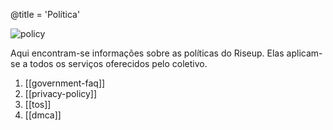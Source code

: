 @title = 'Política'

![policy](/about-us/policy/page15-1005-full_medium.jpg)

Aqui encontram-se informações sobre as políticas do Riseup. Elas aplicam-se a todos os serviços oferecidos pelo coletivo.

1. [[government-faq]]
1. [[privacy-policy]]
1. [[tos]]
1. [[dmca]]
